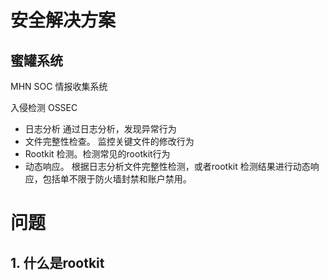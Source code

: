 # 安全解决方案

## 蜜罐系统
MHN
SOC 情报收集系统

入侵检测 OSSEC 
- 日志分析  通过日志分析，发现异常行为
- 文件完整性检查。 监控关键文件的修改行为
- Rootkit 检测。检测常见的rootkit行为
- 动态响应。 根据日志分析文件完整性检测，或者rootkit 检测结果进行动态响应，包括单不限于防火墙封禁和账户禁用。



# 问题
## 1. 什么是rootkit